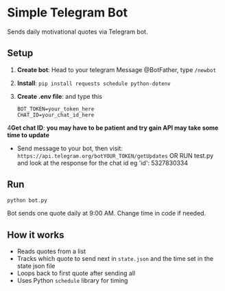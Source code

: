
# Simple Telegram Bot

Sends daily motivational quotes via Telegram bot.

## Setup

1. **Create bot**: Head to your telegram Message @BotFather, type `/newbot`
 
2. **Install**: `pip install requests schedule python-dotenv` 
3. **Create .env file**:
   and type this 
   ```
   BOT_TOKEN=your_token_here
   CHAT_ID=your_chat_id_here
   ```
4**Get chat ID**:
          **you may have to be patient and try gain API may take some time to update**
   - Send message to your bot, then visit:
   `https://api.telegram.org/botYOUR_TOKEN/getUpdates`
   OR
   RUN test.py and look at the response for the chat id  eg 'id':  5327830334

       

## Run

```bash
python bot.py
```

Bot sends one quote daily at 9:00 AM. Change time in code if needed.

## How it works

- Reads quotes from a list
- Tracks which quote to send next in `state.json` and the time set in the state json file
- Loops back to first quote after sending all
- Uses Python `schedule` library for timing